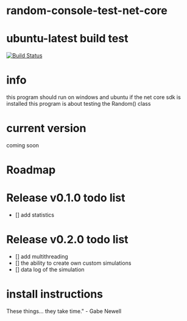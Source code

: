 # random-console-test-net-core
# ubuntu-latest build test
[![Build Status](https://dev.azure.com/matzemail2434545/matzemail2434545/_apis/build/status/user3748.random-console-test-net-core?branchName=master)](https://dev.azure.com/matzemail2434545/matzemail2434545/_build/latest?definitionId=2&branchName=master)
# info
this program should run on windows and ubuntu if the net core sdk is installed
this program is about testing the Random() class

# current version
coming soon
# Roadmap
# Release v0.1.0 todo list
- [] add statistics
# Release v0.2.0 todo list
- [] add multithreading
- [] the ability to create own custom simulations
- [] data log of the simulation
# install instructions
These things... they take time." - Gabe Newell
